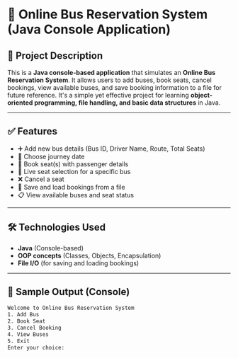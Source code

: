 # 🚌 Online Bus Reservation System (Java Console Application)

## 📌 Project Description

This is a **Java console-based application** that simulates an **Online Bus Reservation System**. It allows users to add buses, book seats, cancel bookings, view available buses, and save booking information to a file for future reference. It's a simple yet effective project for learning **object-oriented programming, file handling, and basic data structures** in Java.

---

## ✅ Features

- ➕ Add new bus details (Bus ID, Driver Name, Route, Total Seats)
- 📅 Choose journey date
- 🎫 Book seat(s) with passenger details
- 🔄 Live seat selection for a specific bus
- ❌ Cancel a seat
- 📂 Save and load bookings from a file
- 📋 View available buses and seat status

---

## 🛠 Technologies Used

- **Java** (Console-based)
- **OOP concepts** (Classes, Objects, Encapsulation)
- **File I/O** (for saving and loading bookings)

---

## 📸 Sample Output (Console)

```bash
Welcome to Online Bus Reservation System
1. Add Bus
2. Book Seat
3. Cancel Booking
4. View Buses
5. Exit
Enter your choice:
